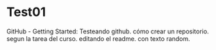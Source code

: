 # Test01
GitHub - Getting Started:  Testeando github. cómo crear un repositorio.  segun la tarea del curso.
editando el readme. con texto random.
